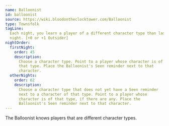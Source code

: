 ```yaml
---
name: Balloonist
id: balloonist
source: https://wiki.bloodontheclocktower.com/Balloonist
type: Townsfolk
tagLine:
  Each night, you learn a player of a different character type than last
  night. [+0 or +1 Outsider]
nightOrder:
  firstNight:
    order: 45
    description:
      Choose a character type. Point to a player whose character is of
      that type. Place the Balloonist's Seen reminder next to that
      character.
  otherNights:
    order: 62
    description:
      Choose a character type that does not yet have a Seen reminder
      next to a character of that type. Point to a player whose
      character is of that type, if there are any. Place the
      Balloonist's Seen reminder next to that character.
---
```


The Balloonist knows players that are different character types.
